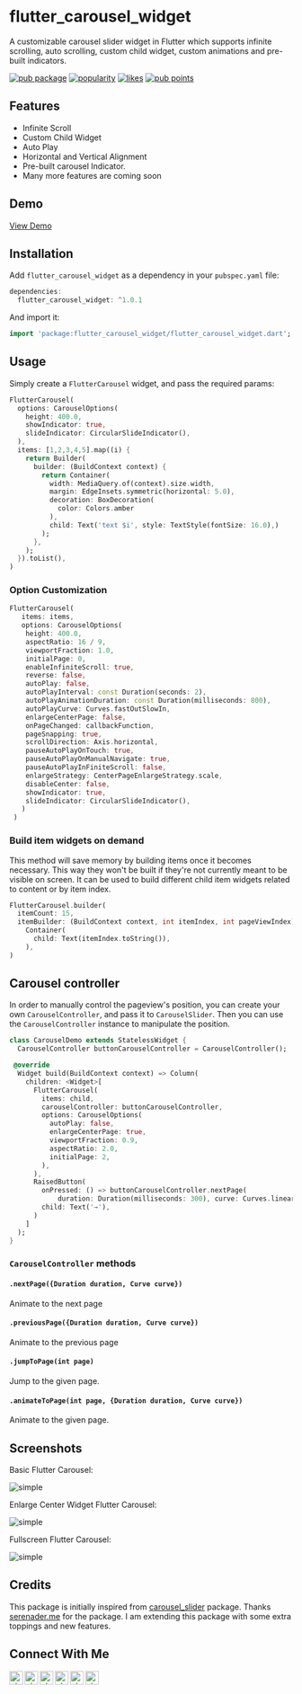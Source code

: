 # flutter_carousel_widget

A customizable carousel slider widget in Flutter which supports infinite scrolling, auto scrolling,
custom child widget, custom animations and pre-built indicators.

[![pub package](https://img.shields.io/pub/v/flutter_carousel_widget.svg)][pub]
[![popularity](https://badges.bar/flutter_carousel_widget/popularity)](https://pub.dev/packages/flutter_carousel_widget/score)
[![likes](https://badges.bar/flutter_carousel_widget/likes)](https://pub.dev/packages/flutter_carousel_widget/score)
[![pub points](https://badges.bar/flutter_carousel_widget/pub%20points)](https://pub.dev/packages/flutter_carousel_widget/score)

## Features

* Infinite Scroll
* Custom Child Widget
* Auto Play
* Horizontal and Vertical Alignment
* Pre-built carousel Indicator.
* Many more features are coming soon

## Demo

[View Demo]()

## Installation

Add `flutter_carousel_widget` as a dependency in your `pubspec.yaml` file:

```dart
dependencies:
  flutter_carousel_widget: ^1.0.1
```

And import it:

```dart
import 'package:flutter_carousel_widget/flutter_carousel_widget.dart';
```

## Usage

Simply create a `FlutterCarousel` widget, and pass the required params:

```dart
FlutterCarousel(
  options: CarouselOptions(
    height: 400.0, 
    showIndicator: true,
    slideIndicator: CircularSlideIndicator(),
  ),
  items: [1,2,3,4,5].map((i) {
    return Builder(
      builder: (BuildContext context) {
        return Container(
          width: MediaQuery.of(context).size.width,
          margin: EdgeInsets.symmetric(horizontal: 5.0),
          decoration: BoxDecoration(
            color: Colors.amber
          ),
          child: Text('text $i', style: TextStyle(fontSize: 16.0),)
        );
      },
    );
  }).toList(),
)
```

### Option Customization

```dart
FlutterCarousel(
   items: items,
   options: CarouselOptions(
    height: 400.0,
    aspectRatio: 16 / 9,
    viewportFraction: 1.0,
    initialPage: 0,
    enableInfiniteScroll: true,
    reverse: false,
    autoPlay: false,
    autoPlayInterval: const Duration(seconds: 2),
    autoPlayAnimationDuration: const Duration(milliseconds: 800),
    autoPlayCurve: Curves.fastOutSlowIn,
    enlargeCenterPage: false,
    onPageChanged: callbackFunction,
    pageSnapping: true,
    scrollDirection: Axis.horizontal,
    pauseAutoPlayOnTouch: true,
    pauseAutoPlayOnManualNavigate: true,
    pauseAutoPlayInFiniteScroll: false,
    enlargeStrategy: CenterPageEnlargeStrategy.scale,
    disableCenter: false,
    showIndicator: true,
    slideIndicator: CircularSlideIndicator(),
   )
 )
```

### Build item widgets on demand

This method will save memory by building items once it becomes necessary. This way they won't be
built if they're not currently meant to be visible on screen. It can be used to build different
child item widgets related to content or by item index.

```dart
FlutterCarousel.builder(
  itemCount: 15,
  itemBuilder: (BuildContext context, int itemIndex, int pageViewIndex) =>
    Container(
      child: Text(itemIndex.toString()),
    ),
)
```

## Carousel controller

In order to manually control the pageview's position, you can create your own `CarouselController`,
and pass it to `CarouselSlider`. Then you can use the `CarouselController` instance to manipulate
the position.

```dart 
class CarouselDemo extends StatelessWidget {
  CarouselController buttonCarouselController = CarouselController();

 @override
  Widget build(BuildContext context) => Column(
    children: <Widget>[
      FlutterCarousel(
        items: child,
        carouselController: buttonCarouselController,
        options: CarouselOptions(
          autoPlay: false,
          enlargeCenterPage: true,
          viewportFraction: 0.9,
          aspectRatio: 2.0,
          initialPage: 2,
        ),
      ),
      RaisedButton(
        onPressed: () => buttonCarouselController.nextPage(
            duration: Duration(milliseconds: 300), curve: Curves.linear),
        child: Text('→'),
      )
    ]
  );
}
```

### `CarouselController` methods

#### `.nextPage({Duration duration, Curve curve})`

Animate to the next page

#### `.previousPage({Duration duration, Curve curve})`

Animate to the previous page

#### `.jumpToPage(int page)`

Jump to the given page.

#### `.animateToPage(int page, {Duration duration, Curve curve})`

Animate to the given page.

## Screenshots

Basic Flutter Carousel:

![simple](screenshots/simple.png)

Enlarge Center Widget Flutter Carousel:

![simple](screenshots/enlarge.png)

Fullscreen Flutter Carousel:

![simple](screenshots/fullscreen.png)

## Credits

This package is initially inspired from [carousel_slider][carousel_slider] package.
Thanks [serenader.me][serenader] for the package. I am extending this package with some extra
toppings and new features.

## Connect With Me

[<img align="left" alt="nixrajput | Website" width="24px" src="https://raw.githubusercontent.com/nixrajput/nixlab-files/master/images/icons/globe-icon.svg" />][website]

[<img align="left" alt="nixrajput | GitHub" width="24px" src="https://raw.githubusercontent.com/nixrajput/nixlab-files/master/images/icons/github-brands.svg" />][github]

[<img align="left" alt="nixrajput | Instagram" width="24px" src="https://raw.githubusercontent.com/nixrajput/nixlab-files/master/images/icons/instagram-brands.svg" />][instagram]

[<img align="left" alt="nixrajput | Facebook" width="24px" src="https://raw.githubusercontent.com/nixrajput/nixlab-files/master/images/icons/facebook-brands.svg" />][facebook]

[<img align="left" alt="nixrajput | Twitter" width="24px" src="https://raw.githubusercontent.com/nixrajput/nixlab-files/master/images/icons/twitter-brands.svg" />][twitter]

[<img align="left" alt="nixrajput | LinkedIn" width="24px" src="https://raw.githubusercontent.com/nixrajput/nixlab-files/master/images/icons/linkedin-in-brands.svg" />][linkedin]

[pub]: https://pub.dev/packages/flutter_carousel_widget

[github]: https://github.com/nixrajput

[website]: https://nixlab.co.in

[facebook]: https://facebook.com/nixrajput07

[twitter]: https://twitter.com/nixrajput07

[instagram]: https://instagram.com/nixrajput

[linkedin]: https://linkedin.com/in/nixrajput

[carousel_slider]: https://pub.dev/packages/carousel_slider

[serenader]: https://pub.dev/publishers/serenader.me/packages